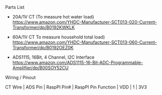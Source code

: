 Parts List

-	20A/1V CT (To measure hot water load)
https://www.amazon.com/YHDC-Manufacturer-SCT013-020-Current-Transformer/dp/B0192KWKLK

-	60A/1V CT To measure household total load)
https://www.amazon.com/YHDC-Manufacturer-SCT013-060-Current-Transformer/dp/B0192OEZ0K

-	ADS1115, 16Bit, 4 Channel, I2C Interface
https://www.amazon.com/ADS1115-16-Bit-ADC-Programmable-Amplifier/dp/B00SOY52CU


Wiring / Pinout

CT Wire     | ADS Pin     | RaspPI Pin#     | RaspPI Pin Function
            | VDD         | 1               | 3V3
